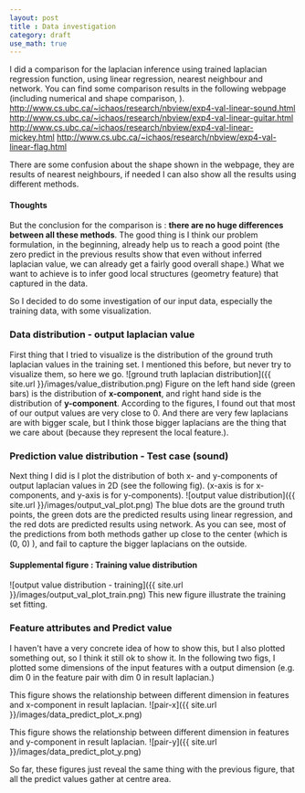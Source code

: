 ```yaml
---
layout: post
title : Data investigation
category: draft
use_math: true
---
```

I did a comparison for the laplacian inference using trained laplacian regression function, using linear regression, nearest neighbour and network.
You can find some comparison results in the following webpage (including numerical and shape comparison, ).
<http://www.cs.ubc.ca/~ichaos/research/nbview/exp4-val-linear-sound.html>
<http://www.cs.ubc.ca/~ichaos/research/nbview/exp4-val-linear-guitar.html>
<http://www.cs.ubc.ca/~ichaos/research/nbview/exp4-val-linear-mickey.html>
<http://www.cs.ubc.ca/~ichaos/research/nbview/exp4-val-linear-flag.html>

There are some confusion about the shape shown in the webpage, they are results of nearest neighbours, if needed I can also show all the results using different methods.

#### Thoughts

But the conclusion for the comparison is : **there are no huge differences between all these methods**.
The good thing is I think our problem formulation, in the beginning, already help us to reach a good point (the zero predict in the previous results show that even without inferred laplacian value, we can already get a fairly good overall shape.)
What we want to achieve is to infer good local structures (geometry feature) that captured in the data.

So I decided to do some investigation of our input data, especially the training data, with some visualization.

### Data distribution - output laplacian value

First thing that I tried to visualize is the distribution of the ground truth laplacian values in the training set.
I mentioned this before, but never try to visualize them, so here we go.
![ground truth laplacian distribution]({{ site.url }}/images/value_distribution.png)
Figure on the left hand side (green bars) is the distribution of **x-component**, and right hand side is the distribution of **y-component**.
According to the figures, I found out that most of our output values are very close to 0.
And there are very few laplacians are with bigger scale, but I think those bigger laplacians are the thing that we care about (because they represent the local feature.).

### Prediction value distribution - Test case (sound)
Next thing I did is I plot the distribution of both x- and y-components of output laplacian values in 2D (see the following fig).
(x-axis is for x-components, and y-axis is for y-components).
![output value distribution]({{ site.url }}/images/output_val_plot.png)
The blue dots are the ground truth points, the green dots are the predicted results using linear regression, and the red dots are predicted results using network.
As you can see, most of the predictions from both methods gather up close to the center (which is (0, 0) ), and fail to capture the bigger laplacians on the outside.

#### Supplemental figure : Training value distribution
![output value distribution - training]({{ site.url }}/images/output_val_plot_train.png)
This new figure illustrate the training set fitting.


### Feature attributes and Predict value
I haven't have a very concrete idea of how to show this, but I also plotted something out, so I think it still ok to show it.
In the following two figs, I plotted some dimensions of the input features with a output dimension (e.g. dim 0 in the feature pair with dim 0 in result laplacian.)

This figure shows the relationship between different dimension in features and x-component in result laplacian.
![pair-x]({{ site.url }}/images/data_predict_plot_x.png)

This figure shows the relationship between different dimension in features and y-component in result laplacian.
![pair-y]({{ site.url }}/images/data_predict_plot_y.png)

So far, these figures just reveal the same thing with the previous figure, that all the predict values gather at centre area.


